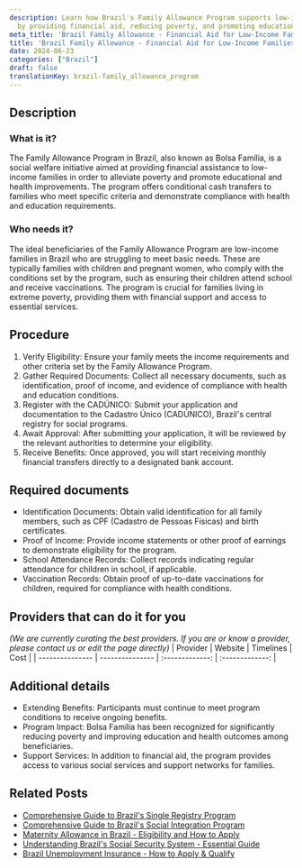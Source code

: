 ```yaml
---
description: Learn how Brazil's Family Allowance Program supports low-income families
  by providing financial aid, reducing poverty, and promoting education and health.
meta_title: 'Brazil Family Allowance - Financial Aid for Low-Income Families'
title: 'Brazil Family Allowance - Financial Aid for Low-Income Families'
date: 2024-06-23
categories: ["Brazil"]
draft: false
translationKey: brazil-family_allowance_program
---
```



## Description
### What is it?
The Family Allowance Program in Brazil, also known as Bolsa Família, is a social welfare initiative aimed at providing financial assistance to low-income families in order to alleviate poverty and promote educational and health improvements. The program offers conditional cash transfers to families who meet specific criteria and demonstrate compliance with health and education requirements.

### Who needs it?
The ideal beneficiaries of the Family Allowance Program are low-income families in Brazil who are struggling to meet basic needs. These are typically families with children and pregnant women, who comply with the conditions set by the program, such as ensuring their children attend school and receive vaccinations. The program is crucial for families living in extreme poverty, providing them with financial support and access to essential services.

## Procedure

1. Verify Eligibility: Ensure your family meets the income requirements and other criteria set by the Family Allowance Program.
2. Gather Required Documents: Collect all necessary documents, such as identification, proof of income, and evidence of compliance with health and education conditions.
3. Register with the CADÚNICO: Submit your application and documentation to the Cadastro Único (CADÚNICO), Brazil's central registry for social programs.
4. Await Approval: After submitting your application, it will be reviewed by the relevant authorities to determine your eligibility.
5. Receive Benefits: Once approved, you will start receiving monthly financial transfers directly to a designated bank account.


## Required documents

- Identification Documents: Obtain valid identification for all family members, such as CPF (Cadastro de Pessoas Físicas) and birth certificates.
- Proof of Income: Provide income statements or other proof of earnings to demonstrate eligibility for the program.
- School Attendance Records: Collect records indicating regular attendance for children in school, if applicable.
- Vaccination Records: Obtain proof of up-to-date vaccinations for children, required for compliance with health conditions.


## Providers that can do it for you
_(We are currently curating the best providers. If you are or know a provider, please contact us or edit the page directly)_
| Provider        |     Website     |     Timelines    |       Cost      |
| --------------- | --------------- |  :-------------: | :-------------: |

## Additional details

- Extending Benefits: Participants must continue to meet program conditions to receive ongoing benefits.
- Program Impact: Bolsa Família has been recognized for significantly reducing poverty and improving education and health outcomes among beneficiaries.
- Support Services: In addition to financial aid, the program provides access to various social services and support networks for families.

## Related Posts

- [Comprehensive Guide to Brazil's Single Registry Program](https://tramitit.com/guides/brazil/single_registry_for_social_programs/)
- [Comprehensive Guide to Brazil's Social Integration Program](https://tramitit.com/guides/brazil/social_integration_program/)
- [Maternity Allowance in Brazil - Eligibility and How to Apply](https://tramitit.com/guides/brazil/maternity_allowance_request/)
- [Understanding Brazil's Social Security System - Essential Guide](https://tramitit.com/guides/brazil/social_security/)
- [Brazil Unemployment Insurance - How to Apply & Qualify](https://tramitit.com/guides/brazil/unemployment_insurance/)